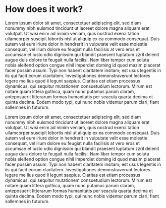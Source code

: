 # How does it work?

Lorem ipsum dolor sit amet, consectetuer adipiscing elit, 
sed diam nonummy nibh euismod tincidunt ut laoreet dolore magna aliquam erat volutpat. 
Ut wisi enim ad minim veniam, quis nostrud exerci tation ullamcorper suscipit lobortis 
nisl ut aliquip ex ea commodo consequat. 
Duis autem vel eum iriure dolor in hendrerit in vulputate velit esse molestie consequat, 
vel illum dolore eu feugiat nulla facilisis at vero eros et accumsan et iusto odio 
dignissim qui blandit praesent luptatum zzril delenit augue duis dolore te feugait nulla 
facilisi. Nam liber tempor cum soluta nobis eleifend option congue nihil imperdiet 
doming id quod mazim placerat facer possim assum. Typi non habent claritatem insitam; 
est usus legentis in iis qui facit eorum claritatem. Investigationes demonstraverunt 
lectores legere me lius quod ii legunt saepius. Claritas est etiam processus dynamicus, 
qui sequitur mutationem consuetudium lectorum. Mirum est notare quam littera gothica, 
quam nunc putamus parum claram, anteposuerit litterarum formas humanitatis per seacula 
quarta decima et quinta decima. Eodem modo typi, qui nunc nobis videntur parum clari, 
fiant sollemnes in futurum. 

Lorem ipsum dolor sit amet, consectetuer adipiscing elit, sed diam nonummy nibh euismod 
tincidunt ut laoreet dolore magna aliquam erat volutpat. Ut wisi enim ad minim veniam, 
quis nostrud exerci tation ullamcorper suscipit lobortis nisl ut aliquip ex ea commodo 
consequat. Duis autem vel eum iriure dolor in hendrerit in vulputate velit esse molestie 
consequat, vel illum dolore eu feugiat nulla facilisis at vero eros et accumsan et iusto 
odio dignissim qui blandit praesent luptatum zzril delenit augue duis dolore te feugait 
nulla facilisi. Nam liber tempor cum soluta nobis eleifend option congue nihil imperdiet 
doming id quod mazim placerat facer possim assum. Typi non habent claritatem insitam; 
est usus legentis in iis qui facit eorum claritatem. Investigationes demonstraverunt 
lectores legere me lius quod ii legunt saepius. Claritas est etiam processus dynamicus, 
qui sequitur mutationem consuetudium lectorum. Mirum est notare quam littera gothica, 
quam nunc putamus parum claram, anteposuerit litterarum formas humanitatis per seacula 
quarta decima et quinta decima. Eodem modo typi, qui nunc nobis videntur parum clari, 
fiant sollemnes in futurum. 
